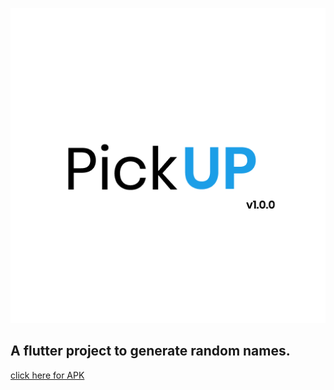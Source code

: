 <p align="center"><img src="android/app/src/main/res/mipmap-hdpi/ic_launcher.png"></p>

## A flutter project to generate random names.
[click here for APK](htt)
